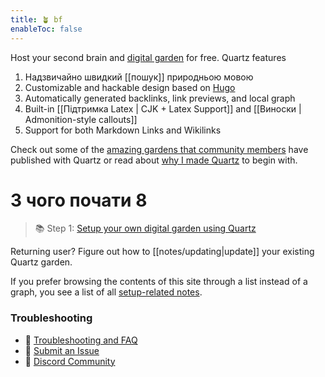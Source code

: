 ```yaml
---
title: 🪴 bf
enableToc: false
---
```


Host your second brain and [digital garden](https://jzhao.xyz/posts/networked-thought) for free. Quartz features

1. Надзвичайно швидкий  [[пошук]] природньою мовою
2. Customizable and hackable design based on [Hugo](https://gohugo.io/)
3. Automatically generated backlinks, link previews, and local graph
4. Built-in [[Підтримка Latex | CJK + Latex Support]] and [[Виноски | Admonition-style callouts]]
5. Support for both Markdown Links and Wikilinks

Check out some of the [amazing gardens that community members](notes/showcase.md) have published with Quartz or read about [why I made Quartz](notes/philosophy.md) to begin with.

# З чого почати 8
> 📚 Step 1: [Setup your own digital garden using Quartz](notes/setup.md)

Returning user? Figure out how to [[notes/updating|update]] your existing Quartz garden.

If you prefer browsing the contents of this site through a list instead of a graph, you see a list of all [setup-related notes](/tags/setup).

### Troubleshooting
- 🚧 [Troubleshooting and FAQ](notes/troubleshooting.md)
- 🐛 [Submit an Issue](https://github.com/jackyzha0/quartz/issues)
- 👀 [Discord Community](https://discord.gg/cRFFHYye7t)

